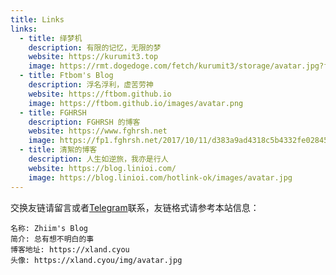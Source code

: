 ```yaml
---
title: Links
links:
  - title: 绎梦机
    description: 有限的记忆，无限的梦
    website: https://kurumit3.top
    image: https://rmt.dogedoge.com/fetch/kurumit3/storage/avatar.jpg?fmt=webp
  - title: Ftbom's Blog
    description: 浮名浮利，虚苦劳神
    website: https://ftbom.github.io
    image: https://ftbom.github.io/images/avatar.png
  - title: FGHRSH
    description: FGHRSH 的博客
    website: https://www.fghrsh.net
    image: https://fp1.fghrsh.net/2017/10/11/d383a9ad4318c5b4332fe02845f5323a.jpg
  - title: 清絮的博客
    description: 人生如逆旅，我亦是行人
    website: https://blog.linioi.com/
    image: https://blog.linioi.com/hotlink-ok/images/avatar.jpg
---
```


交换友链请留言或者[Telegram](https://t.me/zhiim_0)联系，友链格式请参考本站信息：

```
名称: Zhiim's Blog
简介: 总有想不明白的事
博客地址: https://xland.cyou
头像: https://xland.cyou/img/avatar.jpg
```


